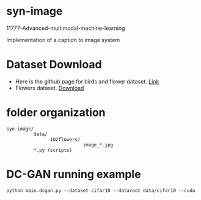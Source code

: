 # syn-image
11777-Advanced-multimodal-machine-learning

Implementation of a caption to image system


# Dataset Download

* Here is the github page for birds and flower dataset. [Link](https://github.com/reedscot/icml2016)
* Flowers dataset. [Download](http://www.robots.ox.ac.uk/~vgg/data/flowers/102/102flowers.tgz)

# folder organization
~~~
syn-image/
          data/
                102flowers/
                            image_*.jpg
          *.py (scripts)
~~~

# DC-GAN running example
`python main.dcgan.py --dataset cifar10 --dataroot data/cifar10 --cuda`
